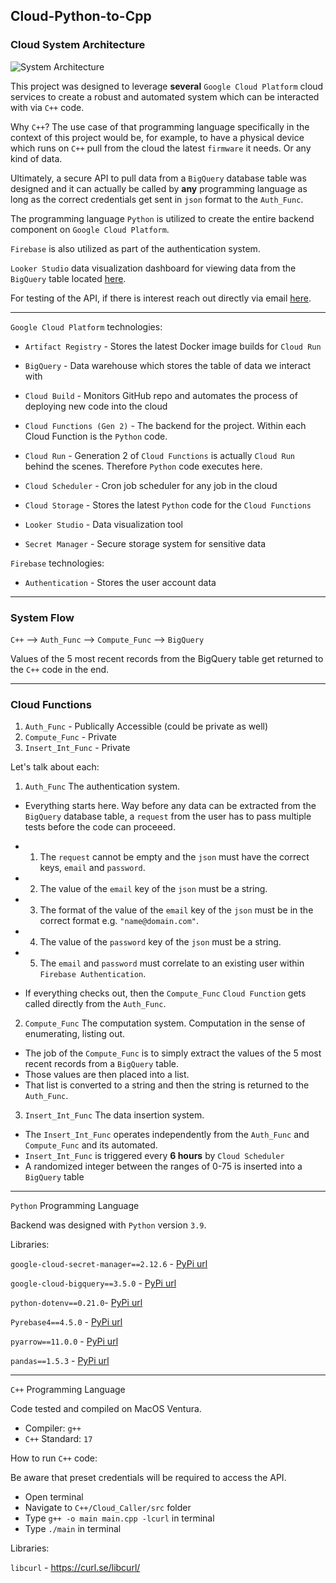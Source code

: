 ## Cloud-Python-to-Cpp

### Cloud System Architecture
![System Architecture](https://i.imgur.com/DQSJuTB.png)


This project was designed to leverage **several** `Google Cloud Platform` cloud services to create a robust and automated system which can be interacted with via `C++` code. 

Why `C++`? The use case of that programming language specifically in the context of this project would be, for example, to have a physical device which runs on `C++` pull from the cloud the latest `firmware` it needs. Or any kind of data.

Ultimately, a secure API to pull data from a `BigQuery` database table was designed and it can actually be called by **any** programming language as long as the correct credentials get sent in `json` format to the `Auth_Func`. 

The programming language `Python` is utilized to create the entire backend component on `Google Cloud Platform`. 

`Firebase` is also utilized as part of the authentication system. 

`Looker Studio` data visualization dashboard for viewing data from the `BigQuery` table located [here](https://lookerstudio.google.com/u/2/reporting/6a9eaf10-58c9-4d75-8690-9a2759b7a256/page/VibFD). 

For testing of the API, if there is interest reach out directly via email [here](cpp.cloud.project@gmail.com). 


------

`Google Cloud Platform` technologies:

- `Artifact Registry` - Stores the latest Docker image builds for `Cloud Run`

- `BigQuery` - Data warehouse which stores the table of data we interact with

- `Cloud Build` - Monitors GitHub repo and automates the process of deploying new code into the cloud

- `Cloud Functions (Gen 2)` - The backend for the project. Within each Cloud Function is the `Python` code. 

- `Cloud Run` - Generation 2 of `Cloud Functions` is actually `Cloud Run` behind the scenes. Therefore `Python` code executes here. 

- `Cloud Scheduler` - Cron job scheduler for any job in the cloud

- `Cloud Storage` - Stores the latest `Python` code for the `Cloud Functions`

- `Looker Studio` - Data visualization tool

- `Secret Manager` - Secure storage system for sensitive data

`Firebase` technologies:

- `Authentication` - Stores the user account data

-----

### System Flow

`C++` --> `Auth_Func` --> `Compute_Func` --> `BigQuery`

Values of the 5 most recent records from the BigQuery table get returned to the `C++` code in the end. 

----
### Cloud Functions

1. `Auth_Func` - Publically Accessible (could be private as well)
2. `Compute_Func` - Private
3. `Insert_Int_Func` - Private

Let's talk about each:

1. `Auth_Func` The authentication system.   

- Everything starts here. Way before any data can be extracted from the `BigQuery` database table, a `request` from the user has to pass multiple tests before the code can proceeed. 

- 1. The `request` cannot be empty and the `json` must have the correct keys, `email` and `password`.
- 2. The value of the `email` key of the `json` must be a string.
- 3. The format of the value of the `email` key of the `json` must be in the correct format e.g. `"name@domain.com"`.
- 4. The value of the `password` key of the `json` must be a string.
- 5. The `email` and `password` must correlate to an existing user within `Firebase Authentication`.
  
- If everything checks out, then the `Compute_Func` `Cloud Function` gets called directly from the `Auth_Func`.

2. `Compute_Func` The computation system. Computation in the sense of enumerating, listing out. 

- The job of the `Compute_Func` is to simply extract the values of the 5 most recent records from a `BigQuery` table. 
- Those values are then placed into a list. 
- That list is converted to a string and then the string is returned to the `Auth_Func`. 

3. `Insert_Int_Func` The data insertion system. 

- The `Insert_Int_Func` operates independently from the `Auth_Func` and `Compute_Func` and its automated. 
- `Insert_Int_Func` is triggered every **6 hours** by `Cloud Scheduler`
- A randomized integer between the ranges of 0-75 is inserted into a `BigQuery` table

---

`Python` Programming Language

Backend was designed with `Python` version `3.9`.

Libraries:

`google-cloud-secret-manager==2.12.6` - [PyPi url](https://pypi.org/project/google-cloud-secret-manager/)

`google-cloud-bigquery==3.5.0` - [PyPi url](https://pypi.org/project/google-cloud-bigquery/)

`python-dotenv==0.21.0`- [PyPi url](https://pypi.org/project/python-dotenv/)

`Pyrebase4==4.5.0` - [PyPi url](https://pypi.org/project/Pyrebase4/)

`pyarrow==11.0.0` - [PyPi url](https://pypi.org/project/pyarrow/)

`pandas==1.5.3` - [PyPi url](https://pypi.org/project/pandas/)

---

`C++` Programming Language

Code tested and compiled on MacOS Ventura. 

- Compiler: `g++` 
- `C++` Standard: `17`

How to run `C++` code:

Be aware that preset credentials will be required to access the API.

- Open terminal
- Navigate to `C++/Cloud_Caller/src` folder
- Type `g++ -o main main.cpp -lcurl` in terminal
- Type `./main` in terminal

Libraries:

`libcurl` - https://curl.se/libcurl/

